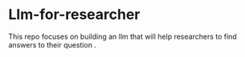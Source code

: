 # Llm-for-researcher
This repo focuses on building an llm that will help researchers to find answers to their question .
